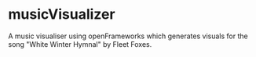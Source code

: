 # musicVisualizer
A music visualiser using openFrameworks which generates visuals for the song "White Winter Hymnal" by Fleet Foxes.
